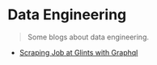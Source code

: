 # Data Engineering

> Some blogs about data engineering.

* [Scraping Job at Glints with Graphql](/data_engineering/scraping_job_glints)